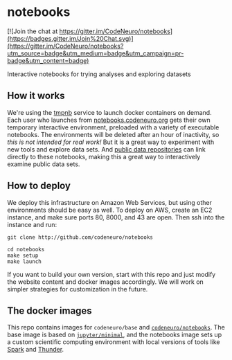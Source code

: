 # notebooks

[![Join the chat at https://gitter.im/CodeNeuro/notebooks](https://badges.gitter.im/Join%20Chat.svg)](https://gitter.im/CodeNeuro/notebooks?utm_source=badge&utm_medium=badge&utm_campaign=pr-badge&utm_content=badge)

Interactive notebooks for trying analyses and exploring datasets

## How it works

We're using the [tmpnb](http://github.com/jupyter/tmpnb) service to launch docker containers on demand. Each user who launches from [notebooks.codeneuro.org](http://notebooks.codeneuro.org) gets their own temporary interactive environment, preloaded with a variety of executable notebooks. The environments will be deleted after an hour of inactivity, so *this is not intended for real work!* But it is a great way to experiment with new tools and explore data sets. And [public data repositories](http://datasets.codeneuro.org) can link directly to these notebooks, making this a great way to interactively examine public data sets.

## How to deploy

We deploy this infrastructure on Amazon Web Services, but using other environments should be easy as well. To deploy on AWS, create an EC2 instance, and make sure ports 80, 8000, and 43 are open. Then ssh into the instance and run:

```
git clone http://github.com/codeneuro/notebooks
```
```
cd notebooks
make setup
make launch
```

If you want to build your own version, start with this repo and just modify the website content and docker images accordingly. We will work on simpler strategies for customization in the future.

## The docker images

This repo contains images for `codeneuro/base` and [`codeneuro/notebooks`](https://registry.hub.docker.com/u/codeneuro/notebooks/). The base image is based on [`jupyter/minimal`](https://github.com/jupyter/docker-demo-images/tree/master/common), and the notebooks image sets up a custom scientific computing environment with local versions of tools like [Spark](http://spark.apache.org) and [Thunder](http://thunder-project.org).
